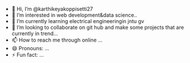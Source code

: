 - 👋 Hi, I’m @karthikeyakoppisetti27
- 👀 I’m interested in web development&data science..
- 🌱 I’m currently learning electrical engineeringin jntu gv
- 💞️ I’m looking to collaborate on git hub and make some projects that are currently in trend...
- 📫 How to reach me through online ...
- 😄 Pronouns: ...
- ⚡ Fun fact: ...

<!---
karthikeyakoppisetti27/karthikeyakoppisetti27 is a ✨ special ✨ repository because its `README.md` (this file) appears on your GitHub profile.
You can click the Preview link to take a look at your changes.
--->
